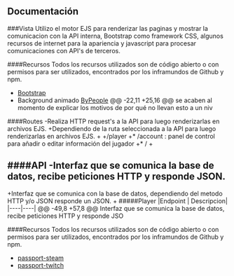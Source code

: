 ## Documentación
  
###Vista
Utilizo el motor EJS para renderizar las paginas y mostrar la comunicacion con la API interna, Bootstrap como framework CSS, algunos recursos de internet para la apariencia y javascript para procesar comunicaciones con API's de terceros.
  
####Recursos
Todos los recursos utilizados son de código abierto o con permisos para ser utilizados, encontrados por los inframundos de Github y npm.
  
  * [Bootstrap](http://getbootstrap.com/)
  * Background animado [ByPeople](http://www.bypeople.com/animated-background-based/)
 @@ -22,11 +25,16 @@ se acaben al momento de explicar los motivos de por qué no llevan esto a un niv
  
  
####Routes
-Realiza HTTP request's a la API para luego renderizarlas en archivos EJS.
+Dependiendo de la ruta seleccionada a la API para luego renderizarlas en archivos EJS.
+
+/player
+* /account : panel de control para añadir o editar información del jugador
+* /
+
  
####API
-Interfaz que se comunica la base de datos, recibe peticiones HTTP y responde JSON.
- 
+Interfaz que se comunica con la base de datos, dependiendo del metodo HTTP y/o JSON responde un JSON.
+
#####Player
|Endpoint | Descripcion|
|----|----|
@@ -49,8 +57,8 @@ Interfaz que se comunica la base de datos, recibe peticiones HTTP y responde JSO


####Recursos
Todos los recursos utilizados son de código abierto o con permisos para ser utilizados, encontrados por los inframundos de Github y npm.
 
* [passport-steam](https://github.com/liamcurry/passport-steam)
* [passport-twitch](https://github.com/Schmoopiie/passport-twitch)
